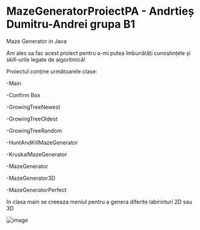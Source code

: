 # MazeGeneratorProiectPA - Andrtieș Dumitru-Andrei grupa B1

Maze Generator in Java

Am ales sa fac acest proiect pentru a-mi putea îmbunătăți cunoștințele și skill-urile legate de algoritmică!

Proiectul conține următoarele clase:

-Main

-Confirm Box

-GrowingTreeNewest

-GrowingTreeOldest

-GrowingTreeRandom

-HuntAndKillMazeGenerator

-KruskalMazeGenerator

-MazeGenerator

-MazeGenerator3D

-MazeGeneratorPerfect

In clasa main se creeaza meniul pentru a genera diferite labirinturi 2D sau 3D

![image](https://user-images.githubusercontent.com/75743080/119485607-f4b55780-bd5f-11eb-928e-14a8fe191f4f.png)
